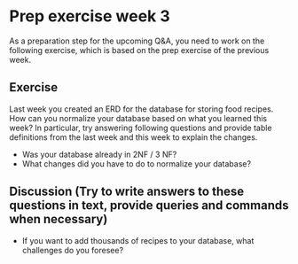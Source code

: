 # Prep exercise week 3

As a preparation step for the upcoming Q&A, you need to work on the following exercise, which is based on the prep
exercise of the previous week.

## Exercise

Last week you created an ERD for the database for storing food recipes.
How can you normalize your database based on what you learned this week?
In particular, try answering following questions and provide table definitions from the last week
and this week to explain the changes.

- Was your database already in 2NF / 3 NF?
- What changes did you have to do to normalize your database?

## Discussion (Try to write answers to these questions in text, provide queries and commands when necessary)

- If you want to add thousands of recipes to your database, what challenges do you foresee?
